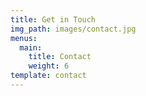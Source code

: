 ```yaml
---
title: Get in Touch
img_path: images/contact.jpg
menus:
  main:
    title: Contact
    weight: 6
template: contact
---
```


